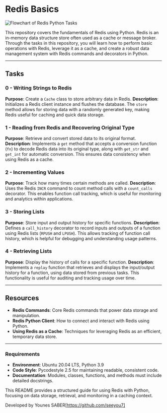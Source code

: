 # Redis Basics

![Flowchart of Redis Python Tasks](image/flowchart.webp)

This repository covers the fundamentals of Redis using Python. Redis is an in-memory data structure store often used as a cache or message broker. Through the tasks in this repository, you will learn how to perform basic operations with Redis, leverage it as a cache, and create a robust data management system with Redis commands and decorators in Python.

---

## Tasks

### 0 - Writing Strings to Redis
**Purpose**: Create a `Cache` class to store arbitrary data in Redis.
**Description**: Initializes a Redis client instance and flushes the database. The `store` method allows for storing data with a randomly generated key, making Redis useful for caching and quick data storage.

### 1 - Reading from Redis and Recovering Original Type
**Purpose**: Retrieve and convert stored data to its original format.
**Description**: Implements a `get` method that accepts a conversion function (`fn`) to decode Redis data into its original type, along with `get_str` and `get_int` for automatic conversion. This ensures data consistency when using Redis as a cache.

### 2 - Incrementing Values
**Purpose**: Track how many times certain methods are called.
**Description**: Uses the Redis `INCR` command to count method calls with a `count_calls` decorator. This enables function call tracking, which is useful for monitoring and analytics within applications.

### 3 - Storing Lists
**Purpose**: Store input and output history for specific functions.
**Description**: Defines a `call_history` decorator to record inputs and outputs of a function using Redis lists (`RPUSH` and `LPUSH`). This allows tracking of function call history, which is helpful for debugging and understanding usage patterns.

### 4 - Retrieving Lists
**Purpose**: Display the history of calls for a specific function.
**Description**: Implements a `replay` function that retrieves and displays the input/output history for a function, using data stored from previous tasks. This functionality is useful for auditing and tracking usage over time.

---

## Resources

- **Redis Commands**: Core Redis commands that power data storage and manipulation.
- **Redis Python Client**: How to connect and interact with Redis using Python.
- **Using Redis as a Cache**: Techniques for leveraging Redis as an efficient, temporary data store.

---

### Requirements

- **Environment**: Ubuntu 20.04 LTS, Python 3.9
- **Code Style**: Pycodestyle 2.5 for maintaining readable, consistent code.
- **Documentation**: Modules, classes, functions, and methods must include detailed docstrings.

This README provides a structured guide for using Redis with Python, focusing on data storage, retrieval, and monitoring in a caching context.

Developed by Younes SABER[https://github.com/seeyou7]